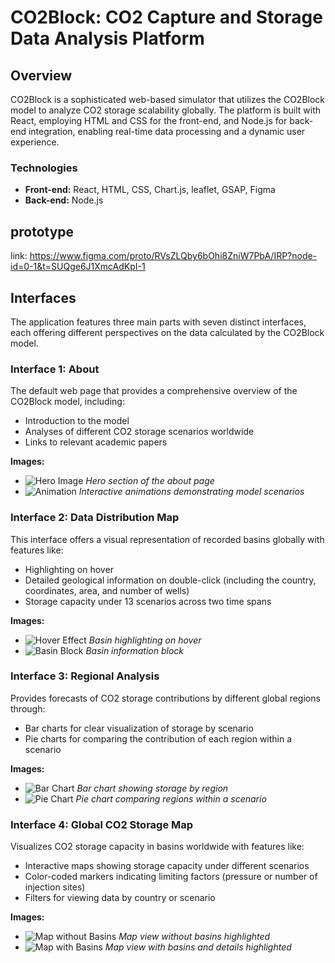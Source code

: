 
# CO2Block: CO2 Capture and Storage Data Analysis Platform

## Overview
CO2Block is a sophisticated web-based simulator that utilizes the CO2Block model to analyze CO2 storage scalability globally. The platform is built with React, employing HTML and CSS for the front-end, and Node.js for back-end integration, enabling real-time data processing and a dynamic user experience.

### Technologies
- **Front-end:** React, HTML, CSS, Chart.js, leaflet, GSAP, Figma
- **Back-end:** Node.js

## prototype
link: https://www.figma.com/proto/RVsZLQby6bOhi8ZniW7PbA/IRP?node-id=0-1&t=SUQge6J1XmcAdKpI-1

## Interfaces
The application features three main parts with seven distinct interfaces, each offering different perspectives on the data calculated by the CO2Block model.

### Interface 1: About
The default web page that provides a comprehensive overview of the CO2Block model, including:
- Introduction to the model
- Analyses of different CO2 storage scenarios worldwide
- Links to relevant academic papers

**Images:**
- ![Hero Image](https://github.com/your-username/your-repository-name/blob/master/images/hero.jpg) _Hero section of the about page_
- ![Animation](https://github.com/your-username/your-repository-name/blob/master/images/animation.gif) _Interactive animations demonstrating model scenarios_

### Interface 2: Data Distribution Map
This interface offers a visual representation of recorded basins globally with features like:
- Highlighting on hover
- Detailed geological information on double-click (including the country, coordinates, area, and number of wells)
- Storage capacity under 13 scenarios across two time spans

**Images:**
- ![Hover Effect](https://github.com/your-username/your-repository-name/blob/master/images/hover.jpg) _Basin highlighting on hover_
- ![Basin Block](https://github.com/your-username/your-repository-name/blob/master/images/block.jpg) _Basin information block_

### Interface 3: Regional Analysis
Provides forecasts of CO2 storage contributions by different global regions through:
- Bar charts for clear visualization of storage by scenario
- Pie charts for comparing the contribution of each region within a scenario

**Images:**
- ![Bar Chart](https://github.com/your-username/your-repository-name/blob/master/images/barchart.jpg) _Bar chart showing storage by region_
- ![Pie Chart](https://github.com/your-username/your-repository-name/blob/master/images/piechart.jpg) _Pie chart comparing regions within a scenario_

### Interface 4: Global CO2 Storage Map
Visualizes CO2 storage capacity in basins worldwide with features like:
- Interactive maps showing storage capacity under different scenarios
- Color-coded markers indicating limiting factors (pressure or number of injection sites)
- Filters for viewing data by country or scenario

**Images:**
- ![Map without Basins](https://github.com/your-username/your-repository-name/blob/master/images/map_no_basin.jpg) _Map view without basins highlighted_
- ![Map with Basins](https://github.com/your-username/your-repository-name/blob/master/images/map_with_basin.jpg) _Map view with basins and details highlighted_
